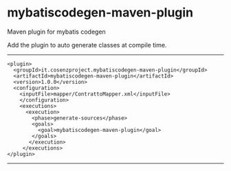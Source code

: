 # mybatiscodegen-maven-plugin
Maven plugin for mybatis codegen

Add the plugin to auto generate classes at compile time. 

----
    <plugin>
      <groupId>it.cosenzproject.mybatiscodegen-maven-plugin</groupId>
      <artifactId>mybatiscodegen-maven-plugin</artifactId>
      <version>1.0.0</version>
      <configuration>
        <inputFile>mapper/ContrattoMapper.xml</inputFile>
  		</configuration>
	    <executions>
	      <execution>
	        <phase>generate-sources</phase>
	        <goals>
	          <goal>mybatiscodegen-maven-plugin</goal>
	        </goals>
	       </execution>
	     </executions>
    </plugin>
----
